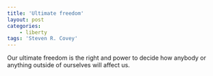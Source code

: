```yaml
---
title: 'Ultimate freedom'
layout: post
categories:
    - liberty
tags: 'Steven R. Covey'
---
```


Our ultimate freedom is the right and power to decide how anybody or anything outside of ourselves will affect us.